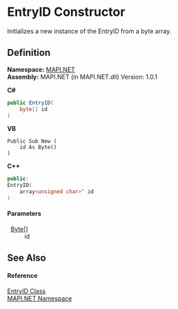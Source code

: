 # EntryID Constructor


Initializes a new instance of the EntryID from a byte array.



## Definition
**Namespace:** <a href="N_MAPI_NET.md">MAPI.NET</a>  
**Assembly:** MAPI.NET (in MAPI.NET.dll) Version: 1.0.1

**C#**
``` C#
public EntryID(
	byte[] id
)
```
**VB**
``` VB
Public Sub New ( 
	id As Byte()
)
```
**C++**
``` C++
public:
EntryID(
	array<unsigned char>^ id
)
```



#### Parameters
<dl><dt>  <a href="https://learn.microsoft.com/dotnet/api/system.byte" target="_blank" rel="noopener noreferrer">Byte</a>[]</dt><dd>id</dd></dl>

## See Also


#### Reference
<a href="T_MAPI_NET_EntryID.md">EntryID Class</a>  
<a href="N_MAPI_NET.md">MAPI.NET Namespace</a>  
